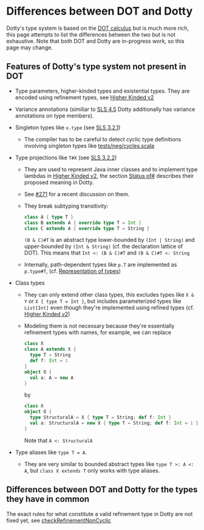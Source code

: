 Differences between DOT and Dotty
=================================
Dotty's type system is based on the [DOT calculus] but is much more rich,
this page attempts to list the differences between the two but is not
exhaustive. Note that both DOT and Dotty are in-progress work, so this page may
change.

## Features of Dotty's type system not present in DOT ##
* Type parameters, higher-kinded types and existential types. They are encoded
  using refinement types, see [Higher Kinded v2]
* Variance annotations (similiar to [SLS 4.5] Dotty additionally has
  variance annotations on type members).
* Singleton types like `x.type` (see [SLS 3.2.1])
  - The compiler has to be careful to detect cyclic type definitions involving
    singleton types like [tests/neg/cycles.scala]
* Type projections like `T#X` (see [SLS 3.2.2])
  - They are used to represent Java inner classes and to implement type lambdas
    in [Higher Kinded v2], the section [Status of#] describes their proposed
    meaning in Dotty.
  - See [#271] for a recent discussion on them.
  - They break subtyping transitivity:

    ```scala
    class A { type T }
    class B extends A { override type T = Int }
    class C extends A { override type T = String }
    ```
    `(B & C)#T` is an abstract type lower-bounded by `(Int | String)` and
    upper-bounded by `(Int & String)` (cf. the declaration lattice of DOT).
    This means that `Int <: (B & C)#T` and `(B & C)#T <: String`

  - Internally, path-dependent types like `p.T` are implemented as `p.type#T`,
    (cf. [Representation of types])
* Class types
  - They can only extend other class types, this excludes types like `X & Y` or
    `X { type T = Int }`, but includes parameterized types like `List[Int]`
    even though they're implemented using refined types (cf. [Higher Kinded v2])
  - Modeling them is not necessary because they're essentially refinement types
    with names, for example, we can replace

    ```scala
    class X
    class A extends X {
      type T = String
      def f: Int = 1
    }
    object O {
      val a: A = new A
    }
    ```
     by

    ```scala
    class X
    object O {
      type StructuralA = X { type T = String; def f: Int }
      val a: StructuralA = new X { type T = String; def f: Int = 1 }
    }
    ```
    Note that `A <: StructuralA`

* Type aliases like `type T = A`.
  - They are very similar to bounded abstract types like `type T >: A <: A`,
    but `class X extends T` only works with type aliases.

## Differences between DOT and Dotty for the types they have in common
The exact rules for what constitute a valid refinement type in Dotty are not
fixed yet, see [checkRefinementNonCyclic]

[DOT calculus]: http://lampwww.epfl.ch/~amin/dot/fool.pdf
[Higher Kinded v2]: https://github.com/lampepfl/dotty/blob/master/docs/internals/higher-kinded-v2.md
[SLS 4.5]: http://www.scala-lang.org/files/archive/spec/2.11/04-basic-declarations-and-definitions.html#variance-annotations
[SLS 3.2.1]: http://www.scala-lang.org/files/archive/spec/2.11/03-types.html#singleton-types
[tests/neg/cycles.scala]: https://github.com/lampepfl/dotty/blob/master/tests/neg/cycles.scala
[SLS 3.2.2]: http://www.scala-lang.org/files/archive/spec/2.11/03-types.html#type-projection
[Status of#]: https://github.com/lampepfl/dotty/blob/master/docs/HigherKinded-v2.md#status-of-
[#271]: https://github.com/lampepfl/dotty/pull/271#issuecomment-67288571
[Representation of types]: https://github.com/smarter/dotty/wiki/Type-System-Internals#representations-of-types
[checkRefinementNonCyclic]: https://github.com/lampepfl/dotty/blob/master/src/dotty/tools/dotc/typer/Checking.scala#L190

